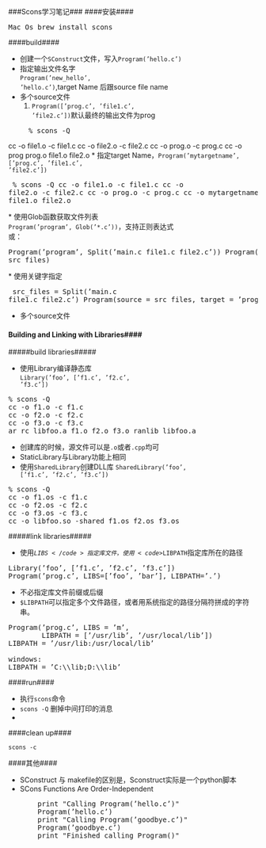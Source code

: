 ###Scons学习笔记###
####安装####
<pre>
Mac Os brew install scons
</pre>

####build####
* 创建一个<code>SConstruct</code>文件，写入<code>Program(’hello.c’)</code>
* 指定输出文件名字</br>
<code>Program(’new_hello’, ’hello.c’)</code>,target Name 后跟source file name
* 多个source文件</br>
	1. <code>Program([’prog.c’, ’file1.c’, ’file2.c’])</code>默认最终的输出文件为prog</br>
	<pre>
	% scons -Qcc -o file1.o -c file1.ccc -o file2.o -c file2.ccc -o prog.o -c prog.ccc -o prog prog.o file1.o file2.o
	</pre>
	* 指定target Name，<code>Program(’mytargetname’, [’prog.c’, ’file1.c’, ’file2.c’])</code>
	<pre>
	% scons -Qcc -o file1.o -c file1.ccc -o file2.o -c file2.ccc -o prog.o -c prog.ccc -o mytargetname prog.o file1.o file2.o
	</pre>
	* 使用Glob函数获取文件列表<code> Program(’program’, Glob(’*.c’))</code>，支持正则表达式</br>
	或：
	<pre>
	Program(’program’, Split(’main.c file1.c file2.c’))
	Program(’program’, src_files)
	</pre>
	* 使用关键字指定
	<pre>
	src_files = Split(’main.c file1.c file2.c’)    Program(source = src_files, target = ’program’)
	</pre>
* 多个source文件</br>


#### Building and Linking with Libraries####
#####build libraries#####
* 使用Library编译静态库</br><code>Library(’foo’, [’f1.c’, ’f2.c’, ’f3.c’])</code>
<pre>
% scons -Qcc -o f1.o -c f1.ccc -o f2.o -c f2.ccc -o f3.o -c f3.car rc libfoo.a f1.o f2.o f3.o ranlib libfoo.a
</pre>
* 创建库的时候，源文件可以是<code>.o</code>或者<code>.cpp</code>均可  
* StaticLibrary与Library功能上相同
* 使用<code>SharedLibrary</code>创建DLL库
<code>SharedLibrary(’foo’, [’f1.c’, ’f2.c’, ’f3.c’])</code>
<pre>
% scons -Qcc -o f1.os -c f1.ccc -o f2.os -c f2.ccc -o f3.os -c f3.ccc -o libfoo.so -shared f1.os f2.os f3.os
</pre>

#####link libraries#####
* 使用<code>$LIBS</code>指定库文件，使用<code>$LIBPATH</code>指定库所在的路径
<pre>
Library(’foo’, [’f1.c’, ’f2.c’, ’f3.c’])Program(’prog.c’, LIBS=[’foo’, ’bar’], LIBPATH=’.’)
</pre>
* 不必指定库文件前缀或后缀
* <code>$LIBPATH</code>可以指定多个文件路径，或者用系统指定的路径分隔符拼成的字符串。
<pre>
Program(’prog.c’, LIBS = ’m’,        LIBPATH = [’/usr/lib’, ’/usr/local/lib’])
LIBPATH = ’/usr/lib:/usr/local/lib’windows:  
LIBPATH = ’C:\\lib;D:\\lib’                                 
</pre>




####run####
* 执行<code>scons</code>命令
* <code>scons -Q</code> 删掉中间打印的消息
* 

####clean up####
<pre>
<code>scons -c</code>
</pre>



####其他####
* SConstruct 与 makefile的区别是，Sconstruct实际是一个python脚本
* SCons Functions Are Order-Independent</br>
<pre>
	   print "Calling Program(’hello.c’)"       Program(’hello.c’)       print "Calling Program(’goodbye.c’)"       Program(’goodbye.c’)       print "Finished calling Program()"
</pre>
